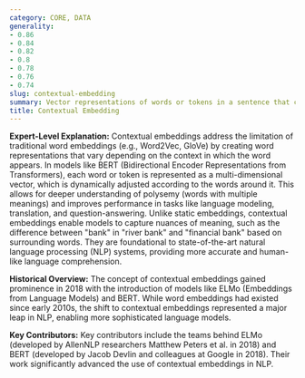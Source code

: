 ```yaml
---
category: CORE, DATA
generality:
- 0.86
- 0.84
- 0.82
- 0.8
- 0.78
- 0.76
- 0.74
slug: contextual-embedding
summary: Vector representations of words or tokens in a sentence that capture their meanings based on the surrounding context, enabling dynamic and context-sensitive understanding of language.
title: Contextual Embedding
---
```


**Expert-Level Explanation:** Contextual embeddings address the limitation of traditional word embeddings (e.g., Word2Vec, GloVe) by creating word representations that vary depending on the context in which the word appears. In models like BERT (Bidirectional Encoder Representations from Transformers), each word or token is represented as a multi-dimensional vector, which is dynamically adjusted according to the words around it. This allows for deeper understanding of polysemy (words with multiple meanings) and improves performance in tasks like language modeling, translation, and question-answering. Unlike static embeddings, contextual embeddings enable models to capture nuances of meaning, such as the difference between "bank" in "river bank" and "financial bank" based on surrounding words. They are foundational to state-of-the-art natural language processing (NLP) systems, providing more accurate and human-like language comprehension.

**Historical Overview:** The concept of contextual embeddings gained prominence in 2018 with the introduction of models like ELMo (Embeddings from Language Models) and BERT. While word embeddings had existed since early 2010s, the shift to contextual embeddings represented a major leap in NLP, enabling more sophisticated language models.

**Key Contributors:** Key contributors include the teams behind ELMo (developed by AllenNLP researchers Matthew Peters et al. in 2018) and BERT (developed by Jacob Devlin and colleagues at Google in 2018). Their work significantly advanced the use of contextual embeddings in NLP.